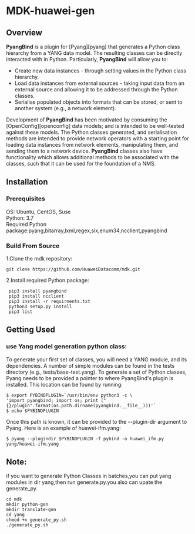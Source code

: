 # **MDK-huawei-gen**

## **Overview**

**PyangBind** is a plugin for [Pyang][pyang] that generates a Python class hierarchy from a YANG data model. The resulting classes can be directly interacted with in Python. Particularly, **PyangBind** will allow you to:

 * Create new data instances - through setting values in the Python class hierarchy.
 * Load data instances from external sources - taking input data from an external source and allowing it to be addressed through the Python classes.
 * Serialise populated objects into formats that can be stored, or sent to another system (e.g., a network element).

Development of **PyangBind** has been motivated by consuming the  [OpenConfig][openconfig] data models; and is intended to be well-tested against these models. The Python classes generated, and serialisation methods are intended to provide network operators with a starting point for loading data instances from network elements, manipulating them, and sending them to a network device. **PyangBind** classes also have functionality which allows additional methods to be associated with the classes, such that it can be used for the foundation of a NMS.

## **Installation**
### **Prerequisites**

OS: Ubuntu, CentOS, Suse  
Python: 3.7  
Required Python package:pyang,bitarray,lxml,regex,six,enum34,ncclient,pyangbind

### Build From Source  

1.Clone the mdk repository:
 ```
 git clone https://github.com/HuaweiDatacomm/mdk.git
 ```
2.Install required Python package:
```
 pip3 install pyangbind
 pip3 install ncclient
 pip3 install -r requirments.txt
 python3 setup.py install
 pip3 list
```

## Getting Used

### use Yang model generation python class:
To generate your first set of classes, you will need a YANG module, and its dependencies. A number of simple modules can be found in the tests directory (e.g., tests/base-test.yang).
To generate a set of Python classes, Pyang needs to be provided a pointer to where PyangBind's plugin is installed. This location can be found by running:

```
$ export PYBINDPLUGIN=`/usr/bin/env python3 -c \
'import pyangbind; import os; print ("{}/plugin".format(os.path.dirname(pyangbind.__file__)))'`
$ echo $PYBINDPLUGIN
```
Once this path is known, it can be provided to the --plugin-dir argument to Pyang. Here is an example of huawei-ifm.yang:
```
$ pyang --plugindir $PYBINDPLUGIN -f pybind -o huawei_ifm.py yang/huawei-ifm.yang
```
## Note:  
if you want to generate Python Classes in batches,you can put yang modules in dir yang,then run generate.py.you also can upate
the generate_py.
```
cd mdk
mkdir python-gen
mkdir translate-gen
cd yang
chmod +x generate_py.sh
./generate_py.sh
```









